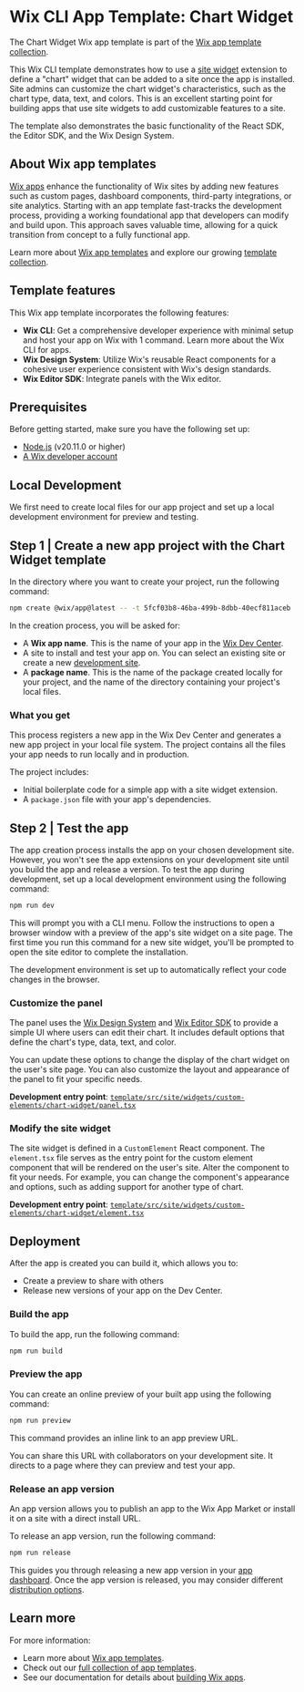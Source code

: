 # Wix CLI App Template: Chart Widget

The Chart Widget Wix app template is part of the [Wix app template collection](https://dev.wix.com/apps-templates).

This Wix CLI template demonstrates how to use a [site widget](https://dev.wix.com/docs/build-apps/develop-your-app/frameworks/wix-cli/supported-extensions/site-extensions/site-widgets/add-a-site-widget-extension-in-the-cli) extension to define a "chart" widget that can be added to a site once the app is installed. Site admins can customize the chart widget's characteristics, such as the chart type, data, text, and colors. This is an excellent starting point for building apps that use site widgets to add customizable features to a site.

The template also demonstrates the basic functionality of the React SDK, the Editor SDK, and the Wix Design System.

## About Wix app templates

[Wix apps](https://dev.wix.com/docs/build-apps) enhance the functionality of Wix sites by adding new features such as custom pages, dashboard components, third-party integrations, or site analytics. Starting with an app template fast-tracks the development process, providing a working foundational app that developers can modify and build upon. This approach saves valuable time, allowing for a quick transition from concept to a fully functional app.

Learn more about [Wix app templates](https://dev.wix.com/docs/build-apps/get-started/templates/get-started-from-an-app-template) and explore our growing [template collection](https://dev.wix.com/apps-templates).

## Template features

This Wix app template incorporates the following features:

+ **Wix CLI**: Get a comprehensive developer experience with minimal setup and host your app on Wix with 1 command. Learn more about the Wix CLI for  apps.
+ **Wix Design System**: Utilize Wix's reusable React components for a cohesive user experience consistent with Wix's design standards.
+ **Wix Editor SDK**: Integrate panels with the Wix editor.

## Prerequisites

Before getting started, make sure you have the following set up:

+ [Node.js](https://nodejs.org/en/) (v20.11.0 or higher)
+ [A Wix developer account](https://users.wix.com/signin?loginDialogContext=signup&referralInfo=HEADER&postLogin=https:%2F%2Fdev.wix.com%2Fdc3%2Fmy-apps&postSignUp=https:%2F%2Fdev.wix.com%2Fdc3%2Fmy-apps&forceRender=true)

## Local Development

We first need to create local files for our app project and set up a local development environment for preview and testing.

## Step 1 | Create a new app project with the Chart Widget template

In the directory where you want to create your project, run the following command:

```bash
npm create @wix/app@latest -- -t 5fcf03b8-46ba-499b-8dbb-40ecf811aceb
```

In the creation process, you will be asked for:

+ A **Wix app name**. This is the name of your app in the [Wix Dev Center](https://dev.wix.com/apps/my-apps).
+ A site to install and test your app on. You can select an existing site or create a new [development site](https://dev.wix.com/docs/build-apps/develop-your-app/frameworks/wix-cli/get-started/quick-start#development-site).
+ A **package name**. This is the name of the package created locally for your project, and the name of the directory containing your project's local files.

### What you get

This process registers a new app in the Wix Dev Center and generates a new app project in your local file system. The project contains all the files your app needs to run locally and in production.

The project includes:

+ Initial boilerplate code for a simple app with a site widget extension.
+ A `package.json` file with your app's dependencies.

## Step 2 | Test the app

The app creation process installs the app on your chosen development site. However, you won't see the app extensions on your development site until you build the app and release a version. To test the app during development, set up a local development environment using the following command:

```bash
npm run dev
```

This will prompt you with a CLI menu. Follow the instructions to open a browser window with a preview of the app's site widget on a site page. The first time you run this command for a new site widget, you'll be prompted to open the site editor to complete the installation. 

The development environment is set up to automatically reflect your code changes in the browser.

### Customize the panel

The panel uses the [Wix Design System](https://www.wixdesignsystem.com/) and [Wix Editor SDK](https://dev.wix.com/docs/sdk/host-modules/editor/introduction) to provide a simple UI where users can edit their chart. It includes default options that define the chart's type, data, text, and color.

You can update these options to change the display of the chart widget on the user's site page. You can also customize the layout and appearance of the panel to fit your specific needs.

**Development entry point**: [`template/src/site/widgets/custom-elements/chart-widget/panel.tsx`](template/src/site/widgets/custom-elements/chart-widget/panel.tsx)

### Modify the site widget

The site widget is defined in a `CustomElement` React component. The `element.tsx` file serves as the entry point for the custom element component that will be rendered on the user's site. Alter the component to fit your needs. For example, you can change the component's appearance and options, such as adding support for another type of chart.

**Development entry point**: [`template/src/site/widgets/custom-elements/chart-widget/element.tsx`](template/src/site/widgets/custom-elements/chart-widget/element.tsx)

## Deployment

After the app is created you can build it, which allows you to:

+ Create a preview to share with others
+ Release new versions of your app on the Dev Center.

### Build the app

To build the app, run the following command:

```bash
npm run build
```

### Preview the app

You can create an online preview of your built app using the following command:

```bash
npm run preview
```

This command provides an inline link to an app preview URL.

You can share this URL with collaborators on your development site. It directs to a page where they can preview and test your app.

### Release an app version

An app version allows you to publish an app to the Wix App Market or install it on a site with a direct install URL.

To release an app version, run the following command:

```bash
npm run release
```

This guides you through releasing a new app version in your [app dashboard](https://dev.wix.com/apps/my-apps). Once the app version is released, you may consider different [distribution options](https://dev.wix.com/docs/build-apps/launch-your-app/app-distribution/about-app-distribution).

## Learn more

For more information:

+ Learn more about [Wix app templates](https://dev.wix.com/docs/build-apps/get-started/templates/get-started-from-an-app-template).
+ Check out our [full collection of app templates](https://dev.wix.com/apps-templates).
+ See our documentation for details about [building Wix apps](https://dev.wix.com/docs/build-apps).
